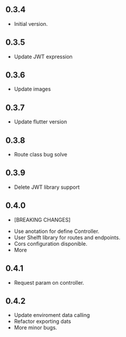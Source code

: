 ## 0.3.4
- Initial version.

## 0.3.5
- Update JWT expression

## 0.3.6
- Update images
## 0.3.7
- Update flutter version
## 0.3.8
- Route class bug solve
## 0.3.9
- Delete JWT library support
## 0.4.0
* [BREAKING CHANGES]
- Use anotation for define Controller.
- User Shelft library for routes and endpoints.
- Cors configuration disponible.
- More
## 0.4.1
- Request param on controller.

## 0.4.2
- Update enviroment data calling
- Refactor exporting dats
- More minor bugs.